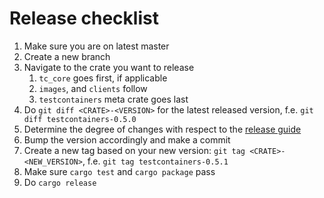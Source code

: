 # Release checklist

1. Make sure you are on latest master
2. Create a new branch
3. Navigate to the crate you want to release
    1. `tc_core` goes first, if applicable
    2. `images`, and `clients` follow
    3. `testcontainers` meta crate goes last
4. Do `git diff <CRATE>-<VERSION>` for the latest released version, f.e. `git diff testcontainers-0.5.0`
5. Determine the degree of changes with respect to the [release guide](./RELEASING.md)
6. Bump the version accordingly and make a commit
7. Create a new tag based on your new version: `git tag <CRATE>-<NEW_VERSION>`, f.e. `git tag testcontainers-0.5.1`
8. Make sure `cargo test` and `cargo package` pass
9. Do `cargo release`
